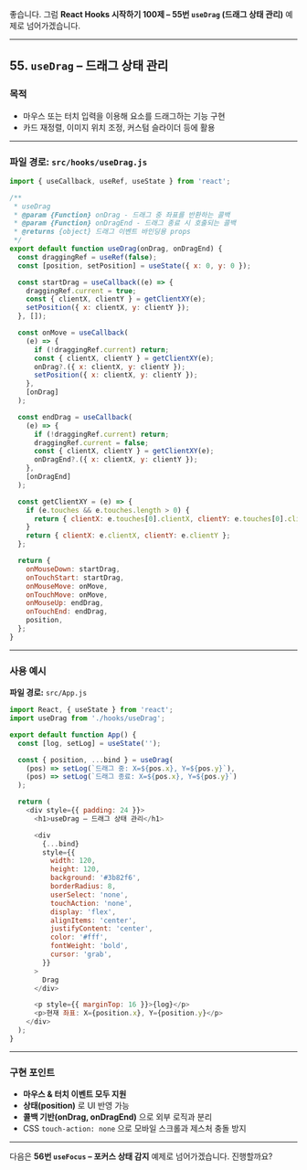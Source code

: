 좋습니다.
그럼 **React Hooks 시작하기 100제 – 55번 `useDrag` (드래그 상태 관리)** 예제로 넘어가겠습니다.

---

## 55. `useDrag` – 드래그 상태 관리

### 목적

* 마우스 또는 터치 입력을 이용해 요소를 드래그하는 기능 구현
* 카드 재정렬, 이미지 위치 조정, 커스텀 슬라이더 등에 활용

---

### 파일 경로: `src/hooks/useDrag.js`

```javascript
import { useCallback, useRef, useState } from 'react';

/**
 * useDrag
 * @param {Function} onDrag - 드래그 중 좌표를 반환하는 콜백
 * @param {Function} onDragEnd - 드래그 종료 시 호출되는 콜백
 * @returns {object} 드래그 이벤트 바인딩용 props
 */
export default function useDrag(onDrag, onDragEnd) {
  const draggingRef = useRef(false);
  const [position, setPosition] = useState({ x: 0, y: 0 });

  const startDrag = useCallback((e) => {
    draggingRef.current = true;
    const { clientX, clientY } = getClientXY(e);
    setPosition({ x: clientX, y: clientY });
  }, []);

  const onMove = useCallback(
    (e) => {
      if (!draggingRef.current) return;
      const { clientX, clientY } = getClientXY(e);
      onDrag?.({ x: clientX, y: clientY });
      setPosition({ x: clientX, y: clientY });
    },
    [onDrag]
  );

  const endDrag = useCallback(
    (e) => {
      if (!draggingRef.current) return;
      draggingRef.current = false;
      const { clientX, clientY } = getClientXY(e);
      onDragEnd?.({ x: clientX, y: clientY });
    },
    [onDragEnd]
  );

  const getClientXY = (e) => {
    if (e.touches && e.touches.length > 0) {
      return { clientX: e.touches[0].clientX, clientY: e.touches[0].clientY };
    }
    return { clientX: e.clientX, clientY: e.clientY };
  };

  return {
    onMouseDown: startDrag,
    onTouchStart: startDrag,
    onMouseMove: onMove,
    onTouchMove: onMove,
    onMouseUp: endDrag,
    onTouchEnd: endDrag,
    position,
  };
}
```

---

### 사용 예시

**파일 경로:** `src/App.js`

```javascript
import React, { useState } from 'react';
import useDrag from './hooks/useDrag';

export default function App() {
  const [log, setLog] = useState('');

  const { position, ...bind } = useDrag(
    (pos) => setLog(`드래그 중: X=${pos.x}, Y=${pos.y}`),
    (pos) => setLog(`드래그 종료: X=${pos.x}, Y=${pos.y}`)
  );

  return (
    <div style={{ padding: 24 }}>
      <h1>useDrag – 드래그 상태 관리</h1>

      <div
        {...bind}
        style={{
          width: 120,
          height: 120,
          background: '#3b82f6',
          borderRadius: 8,
          userSelect: 'none',
          touchAction: 'none',
          display: 'flex',
          alignItems: 'center',
          justifyContent: 'center',
          color: '#fff',
          fontWeight: 'bold',
          cursor: 'grab',
        }}
      >
        Drag
      </div>

      <p style={{ marginTop: 16 }}>{log}</p>
      <p>현재 좌표: X={position.x}, Y={position.y}</p>
    </div>
  );
}
```

---

### 구현 포인트

* **마우스 & 터치 이벤트 모두 지원**
* **상태(position)** 로 UI 반영 가능
* **콜백 기반(onDrag, onDragEnd)** 으로 외부 로직과 분리
* CSS `touch-action: none` 으로 모바일 스크롤과 제스처 충돌 방지

---

다음은 **56번 `useFocus` – 포커스 상태 감지** 예제로 넘어가겠습니다.
진행할까요?
